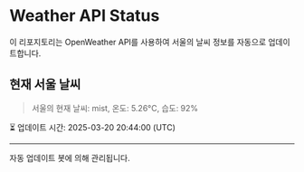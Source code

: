 
# Weather API Status

이 리포지토리는 OpenWeather API를 사용하여 서울의 날씨 정보를 자동으로 업데이트합니다.

## 현재 서울 날씨
> 서울의 현재 날씨: mist, 온도: 5.26°C, 습도: 92%

⏳ 업데이트 시간: 2025-03-20 20:44:00 (UTC)

---
자동 업데이트 봇에 의해 관리됩니다.
